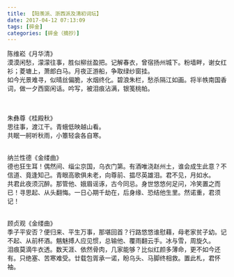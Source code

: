 ```yaml
---
title: 【阳羡派、浙西派及清初词坛】
date: 2017-04-12 07:13:09
tags: [碎金]
categories: [碎金（摘抄）]
---
```


<p dir="ltr"  >陈维崧《月华清》<br />漠漠闲愁，濛濛往事，胜似柳丝盈把。记解春衣，曾宿扬州城下。粉墙畔，谢女红衫；菱塘上，萧郎白马。月夜正游船，争取绿纱窗挂。<br />如今光景难寻，似晴丝偏脆，水烟终化。碧浪朱栏，愁杀隔江如画。将半帙南国香词，做一夕西窗闲话。吟写，被泪痕沾满，银笺桃帕。<br /><br /><br /></p> 
<p dir="ltr"  >朱彝尊《桂殿秋》<br />思往事，渡江干。青蛾低映越山看。<br />共眠一舸听秋雨，小簟轻衾各自寒。<br /><br /></p> 
<p dir="ltr"  >纳兰性德《金缕曲》<br />德也狂生耳！偶然间、缁尘京国，乌衣门第。有酒唯浇赵州土，谁会成生此意？不信道、竟逢知己。青眼高歌俱未老，向尊前、揾尽英雄泪。君不见，月如水。<br />共君此夜须沉醉。那管他、娥眉谣诼，古今同忌。身世悠悠何足问，冷笑置之而已！寻思起、从头翻悔。一日心期千劫在，后身缘、恐结他生里。然诺重，君须记！<br /><br /></p> 
<p dir="ltr"  >顾贞观《金缕曲》<br />季子平安否？便归来、平生万事，那堪回首？行路悠悠谁慰藉，母老家贫子幼。记不起、从前杯酒。魑魅搏人应见惯，总输他、覆雨翻云手。冰与雪，周旋久。<br />泪痕莫滴牛衣透。数天涯、依然骨肉，几家能够？比似红颜多薄命，更不如今还有。只绝塞、苦寒难受。廿载包胥承一诺，盼乌头、马脚终相救。置此札，君怀袖。</p>